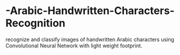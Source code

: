 # -Arabic-Handwritten-Characters-Recognition
recognize and classify images of handwritten Arabic characters using Convolutional Neural Network with light weight footprint.
